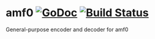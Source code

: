 # amf0 [![GoDoc](https://godoc.org/github.com/WatchBeam/amf0?status.svg)](https://godoc.org/github.com/WatchBeam/amf0) [![Build Status](https://travis-ci.org/WatchBeam/amf0.svg)](https://travis-ci.org/WatchBeam/amf0)

General-purpose encoder and decoder for amf0
